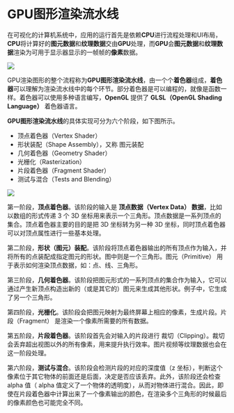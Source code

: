 # GPU图形渲染流水线

在可视化的计算机系统中，应用的运行首先是依赖**CPU**进行流程处理和UI布局，**CPU**将计算好的**图元数据**和**纹理数据**交由**GPU**处理，而**GPU**会**图元数据**和**纹理数据**渲染为可用于显示器显示的一帧帧的**像素**数据。

![](https://gitee.com/existorlive/exist-or-live-pic/raw/master/%E6%88%AA%E5%B1%8F2020-12-18%20%E4%B8%8A%E5%8D%882.47.31.png)

GPU渲染图形的整个流程称为**GPU图形渲染流水线**，由一个个**着色器**组成，**着色器**可以理解为渲染流水线中的每个环节。部分着色器是可以编程的，就像是函数一样。着色器可以使用多种语言编写，**OpenGL** 提供了 **GLSL（OpenGL Shading Language）** 着色器语言。

**GPU图形渲染流水线**的具体实现可分为六个阶段，如下图所示。

- 顶点着色器（Vertex Shader）
- 形状装配（Shape Assembly），又称 图元装配
- 几何着色器（Geometry Shader）
- 光栅化（Rasterization）
- 片段着色器（Fragment Shader）
- 测试与混合（Tests and Blending）

![](https://gitee.com/existorlive/exist-or-live-pic/raw/master/opengl-graphics-pipeline.png)


第一阶段，**顶点着色器**。该阶段的输入是 **顶点数据（Vertex Data） 数据**，比如以数组的形式传递 3 个 3D 坐标用来表示一个三角形。顶点数据是一系列顶点的集合。顶点着色器主要的目的是把 3D 坐标转为另一种 3D 坐标，同时顶点着色器可以对顶点属性进行一些基本处理。

第二阶段，**形状（图元）装配**。该阶段将顶点着色器输出的所有顶点作为输入，并将所有的点装配成指定图元的形状。图中则是一个三角形。图元（Primitive） 用于表示如何渲染顶点数据，如：点、线、三角形。

第三阶段，**几何着色器**。该阶段把图元形式的一系列顶点的集合作为输入，它可以通过产生新顶点构造出新的（或是其它的）图元来生成其他形状。例子中，它生成了另一个三角形。

第四阶段，**光栅化**。该阶段会把图元映射为最终屏幕上相应的像素，生成片段。片段（Fragment） 是渲染一个像素所需要的所有数据。

第五阶段，**片段着色器**。该阶段首先会对输入的片段进行 裁切（Clipping）。裁切会丢弃超出视图以外的所有像素，用来提升执行效率。图片视频等纹理数据也会在这一阶段处理。

第六阶段，**测试与混合**。该阶段会检测片段的对应的深度值（z 坐标），判断这个像素位于其它物体的前面还是后面，决定是否应该丢弃。此外，该阶段还会检查 alpha 值（ alpha 值定义了一个物体的透明度），从而对物体进行混合。因此，即使在片段着色器中计算出来了一个像素输出的颜色，在渲染多个三角形的时候最后的像素颜色也可能完全不同。


